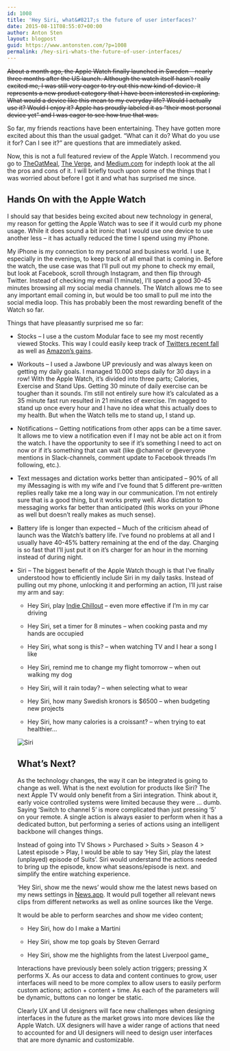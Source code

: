 ```yaml
---
id: 1008
title: 'Hey Siri, what&#8217;s the future of user interfaces?'
date: 2015-08-11T08:55:07+00:00
author: Anton Sten
layout: blogpost
guid: https://www.antonsten.com/?p=1008
permalink: /hey-siri-whats-the-future-of-user-interfaces/
---
```

~~About a month ago, the Apple Watch finally launched in Sweden &#8211; nearly three months after the US launch. Although the watch itself hasn’t really excited me, I was still very eager to try out this new kind of device. It represents a new product category that I have been interested in exploring. What would a device like this mean to my everyday life? Would I actually use it? Would I enjoy it? Apple has proudly labeled it as “their most personal device yet” and I was eager to see how true that was.~~

So far, my friends reactions have been entertaining. They have gotten more excited about this than the usual gadget. “What can it do? What do you use it for? Can I see it?” are questions that are immediately asked.

Now, this is not a full featured review of the Apple Watch. I recommend you go to <a href="http://theoatmeal.com/blog/apple_watch" target="_blank">TheOatMeal</a>, <a href="http://www.theverge.com/a/apple-watch-review" target="_blank">The Verge</a>, and <a href="https://medium.com/message/upon-this-wrist-97cfc33c443c" target="_blank">Medium.com</a> for indepth look at the all the pros and cons of it. I will briefly touch upon some of the things that I was worried about before I got it and what has surprised me since.

## Hands On with the Apple Watch

I should say that besides being excited about new technology in general, my reason for getting the Apple Watch was to see if it would curb my phone usage. While it does sound a bit ironic that I would use one device to use another less &#8211; it has actually reduced the time I spend using my iPhone.

My iPhone is my connection to my personal and business world. I use it, especially in the evenings, to keep track of all email that is coming in. Before the watch, the use case was that I’ll pull out my phone to check my email, but look at Facebook, scroll through Instagram, and then flip through Twitter. Instead of checking my email (1 minute), I’ll spend a good 30-45 minutes browsing all my social media channels. The Watch allows me to see any important email coming in, but would be too small to pull me into the social media loop. This has probably been the most rewarding benefit of the Watch so far.

Things that have pleasantly surprised me so far:

  * Stocks &#8211; I use a the custom Modular face to see my most recently viewed Stocks. This way I could easily keep track of <a href="http://uk.businessinsider.com/live-all-eyes-are-on-jack-dorsey-as-investors-prepare-for-lackluster-q2-twitter-earnings-results-2015-7?r=US&#038;IR=T" target="_blank">Twitters recent fall</a> as well as <a href="http://www.forbes.com/sites/greatspeculations/2015/07/28/amazons-stock-shoots-up-on-solid-earnings-report/" target="_blank">Amazon’s gains</a>.


  * Workouts &#8211; I used a Jawbone UP previously and was always keen on getting my daily goals. I managed 10.000 steps daily for 30 days in a row! With the Apple Watch, it’s divided into three parts; Calories, Exercise and Stand Ups. Getting 30 minute of daily exercise can be tougher than it sounds. I’m still not entirely sure how it’s calculated as a 35 minute fast run resulted in 21 minutes of exercise. I’m nagged to stand up once every hour and I have no idea what this actually does to my health. But when the Watch tells me to stand up, I stand up.


  * Notifications &#8211; Getting notifications from other apps can be a time saver. It allows me to view a notification even if I may not be able act on it from the watch. I have the opportunity to see if it’s something I need to act on now or if it’s something that can wait (like @channel or @everyone mentions in Slack-channels, comment update to Facebook threads I’m following, etc.).


  * Text messages and dictation works better than anticipated &#8211; 90% of all my iMessaging is with my wife and I’ve found that 5 different pre-written replies really take me a long way in our communication. I’m not entirely sure that is a good thing, but it works pretty well. Also dictation to messaging works far better than anticipated (this works on your iPhone as well but doesn’t really makes as much sense).


  * Battery life is longer than expected &#8211; Much of the criticism ahead of launch was the Watch’s battery life. I’ve found no problems at all and I usually have 40-45% battery remaining at the end of the day. Charging is so fast that I’ll just put it on it’s charger for an hour in the morning instead of during night.


  * Siri &#8211; The biggest benefit of the Apple Watch though is that I’ve finally understood how to efficiently include Siri in my daily tasks. Instead of pulling out my phone, unlocking it and performing an action, I’ll just raise my arm and say:
    * Hey Siri, play <a href="https://itunes.apple.com/us/playlist/indie-chillout/idpl.6e82db62ac3b451a81a21c6b272a3271" target="_blank">Indie Chillout</a> &#8211; even more effective if I’m in my car driving

    * Hey Siri, set a timer for 8 minutes &#8211; when cooking pasta and my hands are occupied

    * Hey Siri, what song is this? &#8211; when watching TV and I hear a song I like

    * Hey Siri, remind me to change my flight tomorrow &#8211; when out walking my dog

    * Hey Siri, will it rain today? &#8211; when selecting what to wear

    * Hey Siri, how many Swedish kronors is $6500 &#8211; when budgeting new projects

    * Hey Siri, how many calories is a croissant? &#8211; when trying to eat healthier&#8230;

    ![Siri](/images/blog/maxresdefault.jpg)

    ## What’s Next?

    As the technology changes, the way it can be integrated is going to change as well. What is the next evolution for products like Siri? The next Apple TV would only benefit from a Siri integration. Think about it, early voice controlled systems were limited because they were … dumb. Saying ‘Switch to channel 5’ is more complicated than just pressing ‘5’ on your remote. A single action is always easier to perform when it has a dedicated button, but performing a series of actions using an intelligent backbone will changes things.

    Instead of going into TV Shows > Purchased > Suits > Season 4 > Latest episode > Play, I would be able to say ‘Hey Siri, play the latest (unplayed) episode of Suits’. Siri would understand the actions needed to bring up the episode, know what seasons/episode is next. and simplify the entire watching experience.

    ‘Hey Siri, show me the news’ would show me the latest news based on my news settings in <a href="http://www.apple.com/ios/ios9-preview/" target="_blank">News.app</a>. It would pull together all relevant news clips from different networks as well as online sources like the Verge.

    It would be able to perform searches and show me video content;

    * Hey Siri, how do I make a Martini

    * Hey Siri, show me top goals by Steven Gerrard

    * Hey Siri, show me the highlights from the latest Liverpool game_

    Interactions have previously been solely action triggers; pressing X performs X. As our access to data and content continues to grow, user interfaces will need to be more complex to allow users to easily perform custom actions; action + content + time. As each of the parameters will be dynamic, buttons can no longer be static.

    Clearly UX and UI designers will face new challenges when designing interfaces in the future as the market grows into more devices like the Apple Watch. UX designers will have a wider range of actions that need to accounted for and UI designers will need to design user interfaces that are more dynamic and customizable.
